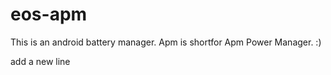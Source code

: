 # eos-apm
This is an android battery manager. Apm is shortfor Apm Power Manager. :)

add a new line

